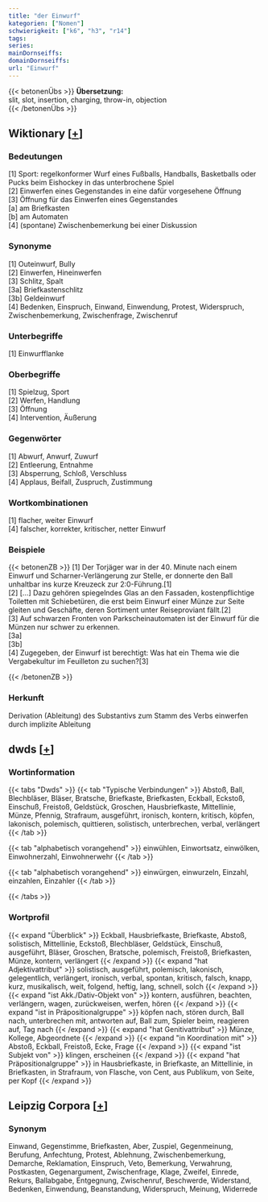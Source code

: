```yaml
---
title: "der Einwurf"
kategorien: ["Nomen"]
schwierigkeit: ["k6", "h3", "r14"]
tags:
series:
mainDornseiffs:
domainDornseiffs:
url: "Einwurf"
---
```


{{< betonenÜbs >}}
**Übersetzung:**  
slit, slot, insertion, charging, throw-in, objection  
{{< /betonenÜbs >}}

## Wiktionary [[+](https://de.wiktionary.org/wiki/Einwurf)]

### Bedeutungen
[1] Sport: regelkonformer Wurf eines Fußballs, Handballs, Basketballs oder Pucks beim Eishockey in das unterbrochene Spiel  
[2] Einwerfen eines Gegenstandes in eine dafür vorgesehene Öffnung  
[3] Öffnung für das Einwerfen eines Gegenstandes  
[a] am Briefkasten  
[b] am Automaten  
[4] (spontane) Zwischenbemerkung bei einer Diskussion  

### Synonyme
[1] Outeinwurf, Bully  
[2] Einwerfen, Hineinwerfen  
[3] Schlitz, Spalt  
[3a] Briefkastenschlitz  
[3b] Geldeinwurf  
[4] Bedenken, Einspruch, Einwand, Einwendung, Protest, Widerspruch, Zwischenbemerkung, Zwischenfrage, Zwischenruf  

### Unterbegriffe
[1] Einwurfflanke  

### Oberbegriffe
[1] Spielzug, Sport  
[2] Werfen, Handlung  
[3] Öffnung  
[4] Intervention, Äußerung  

### Gegenwörter
[1] Abwurf, Anwurf, Zuwurf  
[2] Entleerung, Entnahme  
[3] Absperrung, Schloß, Verschluss  
[4] Applaus, Beifall, Zuspruch, Zustimmung  

### Wortkombinationen
[1] flacher, weiter Einwurf  
[4] falscher, korrekter, kritischer, netter Einwurf  

### Beispiele
{{< betonenZB >}}
[1] Der Torjäger war in der 40. Minute nach einem Einwurf und Scharner-Verlängerung zur Stelle, er donnerte den Ball unhaltbar ins kurze Kreuzeck zur 2:0-Führung.[1]  
[2] […] Dazu gehören spiegelndes Glas an den Fassaden, kostenpflichtige Toiletten mit Schiebetüren, die erst beim Einwurf einer Münze zur Seite gleiten und Geschäfte, deren Sortiment unter Reiseproviant fällt.[2]  
[3] Auf schwarzen Fronten von Parkscheinautomaten ist der Einwurf für die Münzen nur schwer zu erkennen.  
[3a]  
[3b]  
[4] Zugegeben, der Einwurf ist berechtigt: Was hat ein Thema wie die Vergabekultur im Feuilleton zu suchen?[3]  

{{< /betonenZB >}}
### Herkunft
Derivation (Ableitung) des Substantivs zum Stamm des Verbs einwerfen durch implizite Ableitung  



## dwds [[+](https://www.dwds.de/wb/Einwurf)]

### Wortinformation
{{< tabs "Dwds" >}}
{{< tab "Typische Verbindungen" >}}
Abstoß, Ball, Blechbläser, Bläser, Bratsche, Briefkaste, Briefkasten, Eckball, Eckstoß, Einschuß, Freistoß, Geldstück, Groschen, Hausbriefkaste, Mittellinie, Münze, Pfennig, Strafraum, ausgeführt, ironisch, kontern, kritisch, köpfen, lakonisch, polemisch, quittieren, solistisch, unterbrechen, verbal, verlängert
{{< /tab >}}

{{< tab "alphabetisch vorangehend" >}}
einwühlen, Einwortsatz, einwölken, Einwohnerzahl, Einwohnerwehr
{{< /tab >}}

{{< tab "alphabetisch vorangehend" >}}
einwürgen, einwurzeln, Einzahl, einzahlen, Einzahler
{{< /tab >}}

{{< /tabs >}}

### Wortprofil
{{< expand "Überblick" >}} Eckball, Hausbriefkaste, Briefkaste, Abstoß, solistisch, Mittellinie, Eckstoß, Blechbläser, Geldstück, Einschuß, ausgeführt, Bläser, Groschen, Bratsche, polemisch, Freistoß, Briefkasten, Münze, kontern, verlängert {{< /expand >}}
{{< expand "hat Adjektivattribut" >}} solistisch, ausgeführt, polemisch, lakonisch, gelegentlich, verlängert, ironisch, verbal, spontan, kritisch, falsch, knapp, kurz, musikalisch, weit, folgend, heftig, lang, schnell, solch {{< /expand >}}
{{< expand "ist Akk./Dativ-Objekt von" >}} kontern, ausführen, beachten, verlängern, wagen, zurückweisen, werfen, hören {{< /expand >}}
{{< expand "ist in Präpositionalgruppe" >}} köpfen nach, stören durch, Ball nach, unterbrechen mit, antworten auf, Ball zum, Spieler beim, reagieren auf, Tag nach {{< /expand >}}
{{< expand "hat Genitivattribut" >}} Münze, Kollege, Abgeordnete {{< /expand >}}
{{< expand "in Koordination mit" >}} Abstoß, Eckball, Freistoß, Ecke, Frage {{< /expand >}}
{{< expand "ist Subjekt von" >}} klingen, erscheinen {{< /expand >}}
{{< expand "hat Präpositionalgruppe" >}} in Hausbriefkaste, in Briefkaste, an Mittellinie, in Briefkasten, in Strafraum, von Flasche, von Cent, aus Publikum, von Seite, per Kopf {{< /expand >}}

## Leipzig Corpora [[+](https://corpora.uni-leipzig.de/en/res?word=Einwurf&corpusId=deu_newscrawl-public_2018)]


### Synonym
Einwand, Gegenstimme, Briefkasten, Aber, Zuspiel, Gegenmeinung, Berufung, Anfechtung, Protest, Ablehnung, Zwischenbemerkung, Demarche, Reklamation, Einspruch, Veto, Bemerkung, Verwahrung, Postkasten, Gegenargument, Zwischenfrage, Klage, Zweifel, Einrede, Rekurs, Ballabgabe, Entgegnung, Zwischenruf, Beschwerde, Widerstand, Bedenken, Einwendung, Beanstandung, Widerspruch, Meinung, Widerrede

